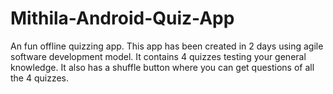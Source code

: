 # Mithila-Android-Quiz-App
An fun offline quizzing app. This app has been created in 2 days using agile software development model. It contains 4 quizzes testing your general knowledge.
It also has a shuffle button where you can get questions of all the 4 quizzes.
